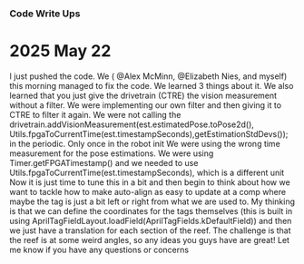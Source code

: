 ### Code Write Ups
# 2025 May 22 
I just pushed the code. We (
@Alex McMinn, @Elizabeth Nies, and myself) this morning managed to fix the code. We learned 3 things about it.
We also learned that you just give the drivetrain (CTRE) the vision measurement without a filter. We were implementing our own filter and then giving it to CTRE to filter it again.
We were not calling the drivetrain.addVisionMeasurement(est.estimatedPose.toPose2d(), Utils.fpgaToCurrentTime(est.timestampSeconds),getEstimationStdDevs()); in the periodic. Only once in the robot init
We were using the wrong time measurement for the pose estimations. We were using Timer.getFPGATimestamp() and we needed to use Utils.fpgaToCurrentTime(est.timestampSeconds), which is a different unit
Now it is just time to tune this in a bit and then begin to think about how we want to tackle how to make auto-align as easy to update at a comp where maybe the tag is just a bit left or right from what we are used to. My thinking is that we can define the coordinates for the tags themselves (this is built in using AprilTagFieldLayout.loadField(AprilTagFields.kDefaultField)) and then we just have a translation for each section of the reef. The challenge is that the reef is at some weird angles, so any ideas you guys have are great! Let me know if you have any questions or concerns